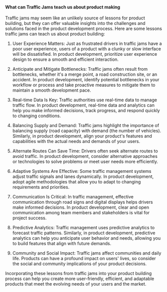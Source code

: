 #### What can Traffic Jams teach us about product making

Traffic jams may seem like an unlikely source of lessons for product building, but they can offer valuable insights into the challenges and solutions faced in the product development process. Here are some lessons traffic jams can teach us about product building:

1. User Experience Matters: Just as frustrated drivers in traffic jams have a poor user experience, users of a product with a clunky or slow interface will be dissatisfied. In product development, prioritize user experience design to ensure a smooth and efficient interaction.

2. Anticipate and Mitigate Bottlenecks: Traffic jams often result from bottlenecks, whether it's a merge point, a road construction site, or an accident. In product development, identify potential bottlenecks in your workflow or process and take proactive measures to mitigate them to maintain a smooth development pace.

3. Real-time Data Is Key: Traffic authorities use real-time data to manage traffic flow. In product development, real-time data and analytics can help you make informed decisions, track progress, and respond quickly to changing conditions.

4. Balancing Supply and Demand: Traffic jams highlight the importance of balancing supply (road capacity) with demand (the number of vehicles). Similarly, in product development, align your product's features and capabilities with the actual needs and demands of your users.

5. Alternate Routes Can Save Time: Drivers often seek alternate routes to avoid traffic. In product development, consider alternative approaches or technologies to solve problems or meet user needs more efficiently.

6. Adaptive Systems Are Effective: Some traffic management systems adjust traffic signals and lanes dynamically. In product development, adopt agile methodologies that allow you to adapt to changing requirements and priorities.

7. Communication Is Critical: In traffic management, effective communication through road signs and digital displays helps drivers make informed decisions. In product development, clear and open communication among team members and stakeholders is vital for project success.

8. Predictive Analytics: Traffic management uses predictive analytics to forecast traffic patterns. Similarly, in product development, predictive analytics can help you anticipate user behavior and needs, allowing you to build features that align with future demands.

9. Community and Social Impact: Traffic jams affect communities and daily life. Products can have a profound impact on users' lives, so consider the social and community implications of your product decisions.
 
Incorporating these lessons from traffic jams into your product building process can help you create more user-friendly, efficient, and adaptable products that meet the evolving needs of your users and the market.
